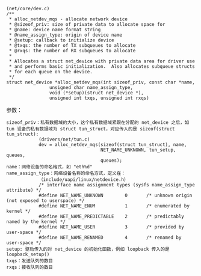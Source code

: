 
	(net/core/dev.c)
	/**
	 * alloc_netdev_mqs - allocate network device
	 * @sizeof_priv: size of private data to allocate space for
	 * @name: device name format string
	 * @name_assign_type: origin of device name
	 * @setup: callback to initialize device
	 * @txqs: the number of TX subqueues to allocate
	 * @rxqs: the number of RX subqueues to allocate
	 *
	 * Allocates a struct net_device with private data area for driver use
	 * and performs basic initialization.  Also allocates subqueue structs
	 * for each queue on the device.
	 */
	struct net_device *alloc_netdev_mqs(int sizeof_priv, const char *name,
	                unsigned char name_assign_type,
	                void (*setup)(struct net_device *),
	                unsigned int txqs, unsigned int rxqs)
	
参数：

	sizeof_priv：私有数据域的大小，这个私有数据域紧跟在分配的 net_device 之后，如 tun 设备的私有数据域为 struct tun_struct，对应传入的是 sizeof(struct tun_struct):
				(drivers/net/tun.c)
				dev = alloc_netdev_mqs(sizeof(struct tun_struct), name,
                                       NET_NAME_UNKNOWN, tun_setup, queues,
                                       queues);
	name：网络设备的命名格式，如 "eth%d"
	name_assign_type：网络设备名称的命名方式，定义在：
				（include/uapi/linux/netdevice.h）
				/* interface name assignment types (sysfs name_assign_type attribute) */
				#define NET_NAME_UNKNOWN        0       /* unknown origin (not exposed to userspace) */
				#define NET_NAME_ENUM           1       /* enumerated by kernel */
				#define NET_NAME_PREDICTABLE    2       /* predictably named by the kernel */
				#define NET_NAME_USER           3       /* provided by user-space */
				#define NET_NAME_RENAMED        4       /* renamed by user-space */
	setup: 驱动传入的对 net_device 的初始化函数，例如 loopback 传入的是 loopback_setup()
    txqs：发送队列的数目
	rxqs：接收队列的数目


